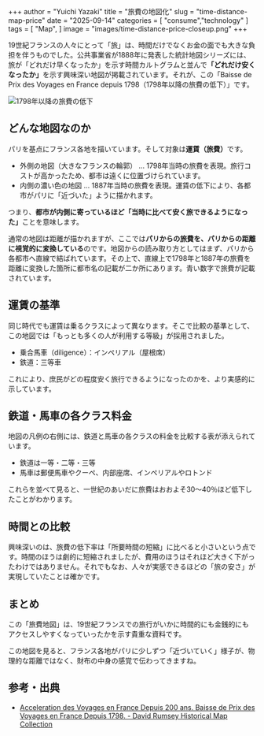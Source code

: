 +++
author = "Yuichi Yazaki"
title = "旅費の地図化"
slug = "time-distance-map-price"
date = "2025-09-14"
categories = [
    "consume","technology"
]
tags = [
    "Map",
]
image = "images/time-distance-price-closeup.png"
+++

19世紀フランスの人々にとって「旅」は、時間だけでなくお金の面でも大きな負担を伴うものでした。公共事業省が1888年に発表した統計地図シリーズには、旅が「どれだけ早くなったか」を示す時間カルトグラムと並んで<b>「どれだけ安くなったか」</b>を示す興味深い地図が掲載されています。それが、この「Baisse de Prix des Voyages en France depuis 1798（1798年以降の旅費の低下）」です。

<!--more-->

![1798年以降の旅費の低下](images/time-distance-price-full.png)


## どんな地図なのか

パリを基点にフランス各地を描いています。そして対象は<b>運賃（旅費）</b>です。
 - 外側の地図（大きなフランスの輪郭） … 1798年当時の旅費を表現。旅行コストが高かったため、都市は遠くに位置づけられています。
 - 内側の濃い色の地図 … 1887年当時の旅費を表現。運賃の低下により、各都市がパリに「近づいた」ように描かれます。

つまり、<b>都市が内側に寄っているほど「当時に比べて安く旅できるようになった」</b>ことを意味します。

通常の地図は距離が描かれますが、ここでは<b>パリからの旅費を、パリからの距離に視覚的に変換している</b>のです。地図からの読み取り方としてはまず、パリから各都市へ直線で結ばれています。その上で、直線上で1798年と1887年の旅費を距離に変換した箇所に都市名の記載が二か所にあります。青い数字で旅費が記載されています。


## 運賃の基準

同じ時代でも運賃は乗るクラスによって異なります。そこで比較の基準として、この地図では「もっとも多くの人が利用する等級」が採用されました。

- 乗合馬車（diligence）：インペリアル（屋根席）
- 鉄道：三等車

これにより、庶民がどの程度安く旅行できるようになったのかを、より実感的に示しています。


## 鉄道・馬車の各クラス料金

地図の凡例の右側には、鉄道と馬車の各クラスの料金を比較する表が添えられています。
- 鉄道は一等・二等・三等
- 馬車は郵便馬車やクーペ、内部座席、インペリアルやロトンド

これらを並べて見ると、一世紀のあいだに旅費はおおよそ30〜40％ほど低下したことがわかります。


## 時間との比較

興味深いのは、旅費の低下率は「所要時間の短縮」に比べると小さいという点です。時間のほうは劇的に短縮されましたが、費用のほうはそれほど大きく下がったわけではありません。それでもなお、人々が実感できるほどの「旅の安さ」が実現していたことは確かです。

## まとめ

この「旅費地図」は、19世紀フランスでの旅行がいかに時間的にも金銭的にもアクセスしやすくなっていったかを示す貴重な資料です。

この地図を見ると、フランス各地がパリに少しずつ「近づいていく」様子が、物理的な距離ではなく、財布の中身の感覚で伝わってきますね。


## 参考・出典

 - [Acceleration des Voyages en France Depuis 200 ans. Baisse de Prix des Voyages en France Depuis 1798. - David Rumsey Historical Map Collection](https://www.davidrumsey.com/luna/servlet/detail/RUMSEY~8~1~309372~90079254)

